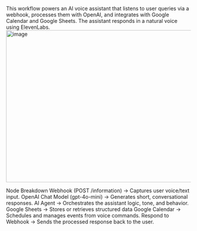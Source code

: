 This workflow powers an AI voice assistant that listens to user queries via a webhook, processes them with OpenAI, and integrates with Google Calendar and Google Sheets. The assistant responds in a natural voice using ElevenLabs.
<img width="919" height="415" alt="image" src="https://github.com/user-attachments/assets/30e98c6f-d8ab-4d0b-8e9d-eb9c0ffb2ac4" />

Node Breakdown
Webhook (POST /information) → Captures user voice/text input.
OpenAI Chat Model (gpt-4o-mini) → Generates short, conversational responses.
AI Agent → Orchestrates the assistant logic, tone, and behavior.
Google Sheets → Stores or retrieves structured data
Google Calendar → Schedules and manages events from voice commands.
Respond to Webhook → Sends the processed response back to the user.
